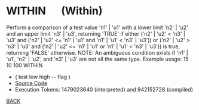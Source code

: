 # WITHIN &emsp; (Within)
Perform a comparison of a test value 'n1' | 'u1' with a lower limit 'n2' | 'u2' and an upper limit 'n3' | 'u3', returning 'TRUE' if either ('n2' | 'u2' < 'n3' | 'u3' and ('n2' | 'u2' <= 'n1' | 'u1' and 'n1' | 'u1' < 'n3' | 'u3')) or ('n2' | 'u2' > 'n3' | 'u3' and ('n2' | 'u2' <= 'n1' | 'u1' or 'n1' | 'u1' < 'n3' | 'u3')) is true, returning 'FALSE' otherwise. NOTE: An ambiguous condition exists if 'n1' | 'u1', 'n2' | 'u2', and 'n3' | 'u3' are not all the same type. Example usage: 15 10 100 WITHIN
* ( test low high -- flag )
* [Source Code](../words/shando/Within.cs)
* Execution Tokens: 1479023640 (interpreted) and 942152728 (compiled)


[BACK](builtins.md#Within)

